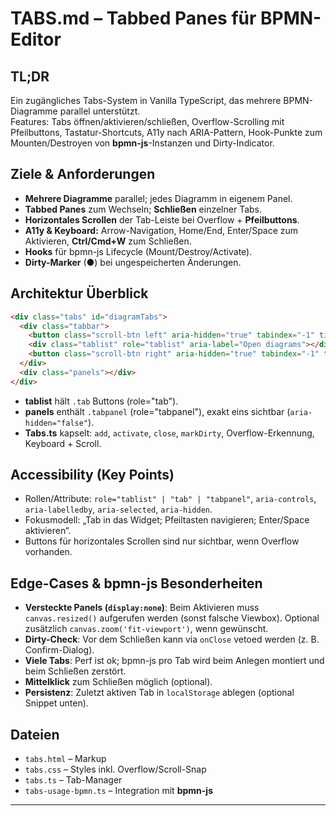 # TABS.md – Tabbed Panes für BPMN-Editor

## TL;DR
Ein zugängliches Tabs-System in Vanilla TypeScript, das mehrere BPMN-Diagramme parallel unterstützt.  
Features: Tabs öffnen/aktivieren/schließen, Overflow-Scrolling mit Pfeilbuttons, Tastatur-Shortcuts, A11y nach ARIA-Pattern, Hook-Punkte zum Mounten/Destroyen von **bpmn-js**-Instanzen und Dirty-Indicator.

## Ziele & Anforderungen
- **Mehrere Diagramme** parallel; jedes Diagramm in eigenem Panel.  
- **Tabbed Panes** zum Wechseln; **Schließen** einzelner Tabs.  
- **Horizontales Scrollen** der Tab-Leiste bei Overflow + **Pfeilbuttons**.  
- **A11y & Keyboard:** Arrow-Navigation, Home/End, Enter/Space zum Aktivieren, **Ctrl/Cmd+W** zum Schließen.  
- **Hooks** für bpmn-js Lifecycle (Mount/Destroy/Activate).  
- **Dirty-Marker** (●) bei ungespeicherten Änderungen.

## Architektur Überblick
```html
<div class="tabs" id="diagramTabs">
  <div class="tabbar">
    <button class="scroll-btn left" aria-hidden="true" tabindex="-1" title="Scroll left">◀</button>
    <div class="tablist" role="tablist" aria-label="Open diagrams"></div>
    <button class="scroll-btn right" aria-hidden="true" tabindex="-1" title="Scroll right">▶</button>
  </div>
  <div class="panels"></div>
</div>
```
- **tablist** hält `.tab` Buttons (role="tab").  
- **panels** enthält `.tabpanel` (role="tabpanel"), exakt eins sichtbar (`aria-hidden="false"`).  
- **Tabs.ts** kapselt: `add`, `activate`, `close`, `markDirty`, Overflow-Erkennung, Keyboard + Scroll.

## Accessibility (Key Points)
- Rollen/Attribute: `role="tablist" | "tab" | "tabpanel"`, `aria-controls`, `aria-labelledby`, `aria-selected`, `aria-hidden`.  
- Fokusmodell: „Tab in das Widget; Pfeiltasten navigieren; Enter/Space aktivieren“.  
- Buttons für horizontales Scrollen sind nur sichtbar, wenn Overflow vorhanden.

## Edge-Cases & bpmn-js Besonderheiten
- **Versteckte Panels (`display:none`)**: Beim Aktivieren muss `canvas.resized()` aufgerufen werden (sonst falsche Viewbox). Optional zusätzlich `canvas.zoom('fit-viewport')`, wenn gewünscht.  
- **Dirty-Check**: Vor dem Schließen kann via `onClose` vetoed werden (z. B. Confirm-Dialog).  
- **Viele Tabs**: Perf ist ok; bpmn-js pro Tab wird beim Anlegen montiert und beim Schließen zerstört.  
- **Mittelklick** zum Schließen möglich (optional).  
- **Persistenz**: Zuletzt aktiven Tab in `localStorage` ablegen (optional Snippet unten).

## Dateien
- `tabs.html` – Markup
- `tabs.css` – Styles inkl. Overflow/Scroll-Snap
- `tabs.ts` – Tab-Manager
- `tabs-usage-bpmn.ts` – Integration mit **bpmn-js**

---

